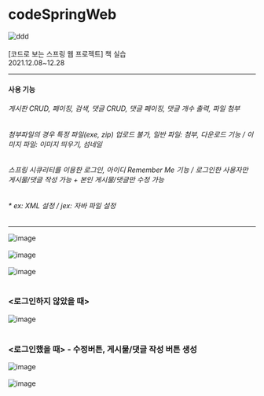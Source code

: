 # codeSpringWeb

![ddd](https://user-images.githubusercontent.com/87554077/148722554-e2c8f626-916c-4de9-9a4a-c168c403cbd5.jpg)  
<br>
[코드로 보는 스프링 웹 프로젝트] 책 실습  
2021.12.08~12.28
***
#### 사용 기능  
###### 게시판 CRUD, 페이징, 검색, 댓글 CRUD, 댓글 페이징, 댓글 개수 출력, 파일 첨부
###### 첨부파일의 경우 특정 파일(exe, zip) 업로드 불가, 일반 파일: 첨부, 다운로드 기능 / 이미지 파일: 이미지 띄우기, 섬네일
###### 스프링 시큐리티를 이용한 로그인, 아이디 Remember Me 기능 / 로그인한 사용자만 게시물/댓글 작성 가능 + 본인 게시물/댓글만 수정 가능
###### * ex: XML 설정 / jex: 자바 파일 설정
***
![image](https://user-images.githubusercontent.com/87554077/148721837-bbffffc5-fab3-4f9d-a8d1-43e98dbafb04.png)
<br><br>
![image](https://user-images.githubusercontent.com/87554077/148721902-912a972e-0b48-44b4-b2ca-7611fa81b7bb.png)
<br><br>
![image](https://user-images.githubusercontent.com/87554077/148721923-9b0413ed-418f-4149-91bd-4025057b6d7e.png)
<br><br>
### <로그인하지 않았을 때>
![image](https://user-images.githubusercontent.com/87554077/148721975-d51ab660-dc5b-47f0-adb1-0953330bb73a.png)
<br><br>
### <로그인했을 때> - 수정버튼, 게시물/댓글 작성 버튼 생성
![image](https://user-images.githubusercontent.com/87554077/148721987-44b0e736-5c53-40ef-9694-e65de09dcf34.png)
<br><br>
![image](https://user-images.githubusercontent.com/87554077/148721996-713fcef6-a455-4179-82c1-ce62385db1ab.png)
